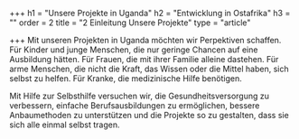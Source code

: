 +++
h1 = "Unsere Projekte in Uganda"
h2 = "Entwicklung in Ostafrika"
h3 = ""
order = 2
title = "2 Einleitung Unsere Projekte"
type = "article"

+++
Mit unseren Projekten in Uganda möchten wir Perpektiven schaffen. Für Kinder und junge Menschen, die nur geringe Chancen auf eine Ausbildung hätten. Für Frauen, die mit ihrer Familie alleine dastehen. Für arme Menschen, die nicht die Kraft, das Wissen oder die Mittel haben, sich selbst zu helfen. Für Kranke, die medizinische Hilfe benötigen.

Mit Hilfe zur Selbsthilfe versuchen wir, die Gesundheitsversorgung zu verbessern, einfache Berufsausbildungen zu ermöglichen, bessere Anbaumethoden zu unterstützen und die Projekte so zu gestalten, dass sie sich alle einmal selbst tragen.